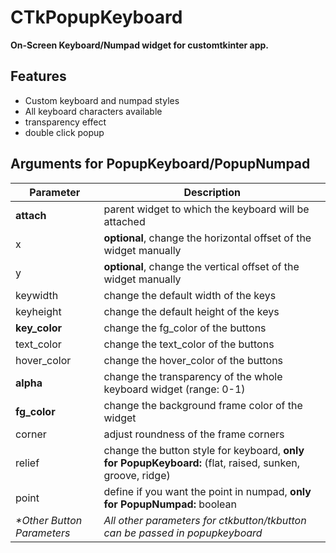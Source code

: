 # CTkPopupKeyboard
**On-Screen Keyboard/Numpad widget for customtkinter app.**

## Features
- Custom keyboard and numpad styles 
- All keyboard characters available
- transparency effect
- double click popup 

## Arguments for PopupKeyboard/PopupNumpad
| Parameter | Description |
|-----------| ------------|
| **attach** | parent widget to which the keyboard will be attached  |
| x | **optional**, change the horizontal offset of the widget manually  |
| y | **optional**, change the vertical offset of the widget manually |
| keywidth | change the default width of the keys |
| keyheight | change the default height of the keys |
| **key_color** | change the fg_color of the buttons |
| text_color | change the text_color of the buttons |
| hover_color | change the hover_color of the buttons |
| **alpha** | change the transparency of the whole keyboard widget (range: 0-1) |
| **fg_color** | change the background frame color of the widget |
| corner | adjust roundness of the frame corners |
| relief | change the button style for keyboard, **only for PopupKeyboard:** (flat, raised, sunken, groove, ridge) |
| point | define if you want the point in numpad, **only for PopupNumpad:** boolean |
| _*Other Button Parameters_ | _All other parameters for ctkbutton/tkbutton can be passed in popupkeyboard_ |
